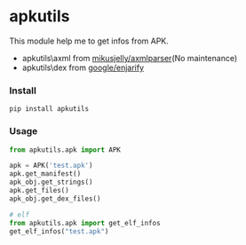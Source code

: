# apkutils

This module help me to get infos from APK.

- apkutils\axml from [mikusjelly/axmlparser](https://github.com/mikusjelly/axmlparser)(No maintenance)
- apkutils\dex from [google/enjarify](https://github.com/google/enjarify)


### Install

```
pip install apkutils
```


### Usage

```python
from apkutils.apk import APK

apk = APK('test.apk')
apk.get_manifest()
apk_obj.get_strings()
apk.get_files()
apk_obj.get_dex_files()

# elf
from apkutils.apk import get_elf_infos
get_elf_infos("test.apk")
```

